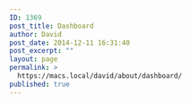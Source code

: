 ```yaml
---
ID: 1369
post_title: Dashboard
author: David
post_date: 2014-12-11 16:31:40
post_excerpt: ""
layout: page
permalink: >
  https://macs.local/david/about/dashboard/
published: true
---
```

